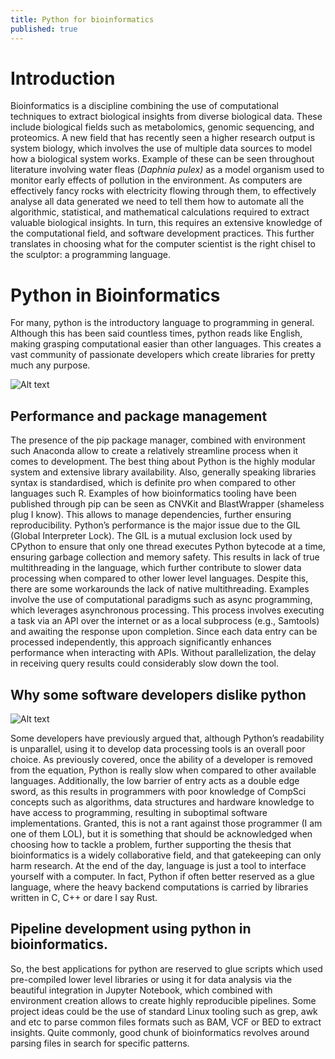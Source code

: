 ```yaml
---
title: Python for bioinformatics
published: true
---
```


# [](#header-1)Introduction

Bioinformatics is a discipline combining the use of computational techniques to extract biological insights from diverse biological data. These include biological fields such as metabolomics, genomic sequencing, and proteomics. A new field that has recently seen a higher research output is system biology, which involves the use of multiple data sources to model how a biological system works. Example of these can be seen throughout literature involving water fleas (*Daphnia pulex)* as a model organism used to monitor early effects of pollution in the environment. As computers are effectively fancy rocks with electricity flowing through them, to effectively analyse all data generated we need to tell them how to automate all the algorithmic, statistical, and mathematical calculations required to extract valuable biological insights. In turn, this requires an extensive knowledge of the computational field, and software development practices. This further translates in choosing what for the computer scientist is the right chisel to the sculptor: a programming language.


# [](#header-1)Python in Bioinformatics

For many, python is the introductory language to programming in general. Although this has been said countless times, python reads like English, making grasping computational easier than other languages. This creates a vast community of passionate developers which create libraries for pretty much any purpose.

![Alt text](https://github.com/marcellobeltrami/marcellomic/_post/post-assets/2025-11-01/TimeOfExecutions.png "Time of execution principles")

## [](#header-2) Performance and package management

The presence of the pip package manager, combined with environment such Anaconda allow to create a relatively streamline process when it comes to development. The best thing about Python is the highly modular system and extensive library availability. Also, generally speaking libraries syntax is standardised, which is definite pro when compared to other languages such R. Examples of how bioinformatics tooling have been published through pip can be seen as CNVKit and BlastWrapper (shameless plug I know). This allows to manage dependencies, further ensuring reproducibility. Python’s performance is the major issue due to the GIL (Global Interpreter Lock). The GIL is a mutual exclusion lock used by CPython to ensure that only one thread executes Python bytecode at a time, ensuring garbage collection and memory safety. This results in lack of true multithreading in the language, which further contribute to slower data processing when compared to other lower level languages. Despite this, there are some workarounds the lack of native multithreading. Examples involve the use of computational paradigms such as async programming, which leverages asynchronous processing. This process involves executing a task via an API over the internet or as a local subprocess (e.g., Samtools) and awaiting the response upon completion. Since each data entry can be processed independently, this approach significantly enhances performance when interacting with APIs. Without parallelization, the delay in receiving query results could considerably slow down the tool.

## [](#header-2) Why some software developers dislike python

![Alt text](https://github.com/marcellobeltrami/marcellomic/_post/post-assets/2025-11-01/Rust_vs_python.svg "Rust vs Python")


Some developers have previously argued that, although Python’s readability is unparallel, using it to develop data processing tools is an overall poor choice. As previously covered, once the ability of a developer is removed from the equation, Python is really slow when compared to other available languages. Additionally, the low barrier of entry acts as a double edge sword, as this results in programmers with poor knowledge of CompSci concepts such as algorithms, data structures and hardware knowledge to have access to programming, resulting in suboptimal software implementations. Granted, this is not a rant against those programmer (I am one of them LOL), but it is something that should be acknowledged when choosing how to tackle a problem, further supporting the thesis that bioinformatics is a widely collaborative field, and that gatekeeping can only harm research. At the end of the day, language is just a tool to interface yourself with a computer. In fact, Python if often better reserved as a glue language, where the heavy backend computations is carried by libraries written in C, C++ or dare I say Rust.


## [](#header-2)Pipeline development using python in bioinformatics.

So, the best applications for python are reserved to glue scripts which used pre-compiled lower level libraries or using it for data analysis via the beautiful integration in Jupyter Notebook, which combined with environment creation allows to create highly reproducible pipelines. Some project ideas could be the use of standard Linux tooling such as grep, awk and etc to parse common files formats such as BAM, VCF or BED to extract insights. Quite commonly, good chunk of bioinformatics revolves around parsing files in search for specific patterns.
